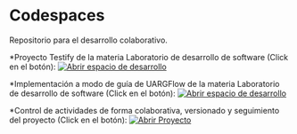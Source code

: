 # Codespaces
Repositorio para el desarrollo colaborativo.

*Proyecto Testify de la materia Laboratorio de desarrollo de software (Click en el botón): [![Abrir espacio de desarrollo](https://img.shields.io/badge/Ir-a%20Testify-24292e?style=for-the-badge&logo=github)](https://codespaces.new/Levipichun/testify/tree/pruebas)



*Implementación a modo de guía de UARGFlow de la materia Laboratorio de desarrollo de software (Click en el botón): [![Abrir espacio de desarrollo](https://img.shields.io/badge/Ir-a%20UARGFlow-24292e?style=for-the-badge&logo=github)](https://codespaces.new/Levipichun/uargflow/tree/pruebas)



*Control de actividades de forma colaborativa, versionado y seguimiento del proyecto (Click en el botón): [![Abrir Proyecto](https://img.shields.io/badge/Ir-al%20proyecto-24292e?style=for-the-badge&logo=github)](https://github.com/users/Levipichun/projects/2/views/2)
